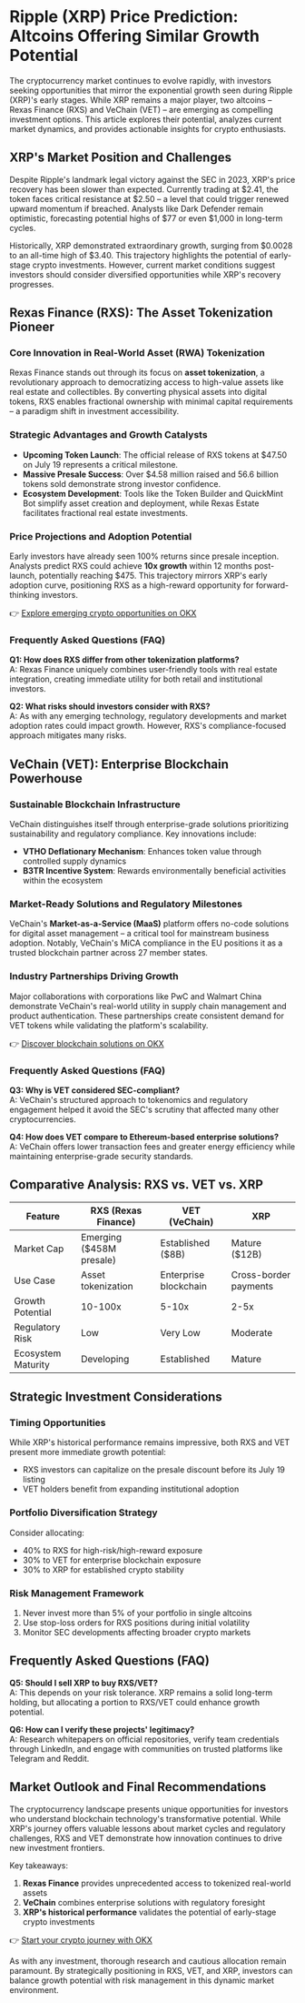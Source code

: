 # Ripple (XRP) Price Prediction: Altcoins Offering Similar Growth Potential  

The cryptocurrency market continues to evolve rapidly, with investors seeking opportunities that mirror the exponential growth seen during Ripple (XRP)'s early stages. While XRP remains a major player, two altcoins – Rexas Finance (RXS) and VeChain (VET) – are emerging as compelling investment options. This article explores their potential, analyzes current market dynamics, and provides actionable insights for crypto enthusiasts.  

## XRP's Market Position and Challenges  

Despite Ripple's landmark legal victory against the SEC in 2023, XRP's price recovery has been slower than expected. Currently trading at $2.41, the token faces critical resistance at $2.50 – a level that could trigger renewed upward momentum if breached. Analysts like Dark Defender remain optimistic, forecasting potential highs of $77 or even $1,000 in long-term cycles.  

Historically, XRP demonstrated extraordinary growth, surging from $0.0028 to an all-time high of $3.40. This trajectory highlights the potential of early-stage crypto investments. However, current market conditions suggest investors should consider diversified opportunities while XRP's recovery progresses.  

## Rexas Finance (RXS): The Asset Tokenization Pioneer  

### Core Innovation in Real-World Asset (RWA) Tokenization  
Rexas Finance stands out through its focus on **asset tokenization**, a revolutionary approach to democratizing access to high-value assets like real estate and collectibles. By converting physical assets into digital tokens, RXS enables fractional ownership with minimal capital requirements – a paradigm shift in investment accessibility.  

### Strategic Advantages and Growth Catalysts  
- **Upcoming Token Launch**: The official release of RXS tokens at $47.50 on July 19 represents a critical milestone.  
- **Massive Presale Success**: Over $4.58 million raised and 56.6 billion tokens sold demonstrate strong investor confidence.  
- **Ecosystem Development**: Tools like the Token Builder and QuickMint Bot simplify asset creation and deployment, while Rexas Estate facilitates fractional real estate investments.  

### Price Projections and Adoption Potential  
Early investors have already seen 100% returns since presale inception. Analysts predict RXS could achieve **10x growth** within 12 months post-launch, potentially reaching $475. This trajectory mirrors XRP's early adoption curve, positioning RXS as a high-reward opportunity for forward-thinking investors.  

👉 [Explore emerging crypto opportunities on OKX](https://bit.ly/okx-bonus)  

### Frequently Asked Questions (FAQ)  

**Q1: How does RXS differ from other tokenization platforms?**  
A: Rexas Finance uniquely combines user-friendly tools with real estate integration, creating immediate utility for both retail and institutional investors.  

**Q2: What risks should investors consider with RXS?**  
A: As with any emerging technology, regulatory developments and market adoption rates could impact growth. However, RXS's compliance-focused approach mitigates many risks.  

## VeChain (VET): Enterprise Blockchain Powerhouse  

### Sustainable Blockchain Infrastructure  
VeChain distinguishes itself through enterprise-grade solutions prioritizing sustainability and regulatory compliance. Key innovations include:  
- **VTHO Deflationary Mechanism**: Enhances token value through controlled supply dynamics  
- **B3TR Incentive System**: Rewards environmentally beneficial activities within the ecosystem  

### Market-Ready Solutions and Regulatory Milestones  
VeChain's **Market-as-a-Service (MaaS)** platform offers no-code solutions for digital asset management – a critical tool for mainstream business adoption. Notably, VeChain's MiCA compliance in the EU positions it as a trusted blockchain partner across 27 member states.  

### Industry Partnerships Driving Growth  
Major collaborations with corporations like PwC and Walmart China demonstrate VeChain's real-world utility in supply chain management and product authentication. These partnerships create consistent demand for VET tokens while validating the platform's scalability.  

👉 [Discover blockchain solutions on OKX](https://bit.ly/okx-bonus)  

### Frequently Asked Questions (FAQ)  

**Q3: Why is VET considered SEC-compliant?**  
A: VeChain's structured approach to tokenomics and regulatory engagement helped it avoid the SEC's scrutiny that affected many other cryptocurrencies.  

**Q4: How does VET compare to Ethereum-based enterprise solutions?**  
A: VeChain offers lower transaction fees and greater energy efficiency while maintaining enterprise-grade security standards.  

## Comparative Analysis: RXS vs. VET vs. XRP  

| Feature                | RXS (Rexas Finance)        | VET (VeChain)             | XRP                      |  
|-----------------------|----------------------------|----------------------------|--------------------------|  
| Market Cap            | Emerging ($458M presale)   | Established ($8B)          | Mature ($12B)            |  
| Use Case              | Asset tokenization         | Enterprise blockchain      | Cross-border payments    |  
| Growth Potential      | 10-100x                    | 5-10x                      | 2-5x                     |  
| Regulatory Risk       | Low                        | Very Low                   | Moderate                 |  
| Ecosystem Maturity    | Developing                 | Established                | Mature                   |  

## Strategic Investment Considerations  

### Timing Opportunities  
While XRP's historical performance remains impressive, both RXS and VET present more immediate growth potential:  
- RXS investors can capitalize on the presale discount before its July 19 listing  
- VET holders benefit from expanding institutional adoption  

### Portfolio Diversification Strategy  
Consider allocating:  
- 40% to RXS for high-risk/high-reward exposure  
- 30% to VET for enterprise blockchain exposure  
- 30% to XRP for established crypto stability  

### Risk Management Framework  
1. Never invest more than 5% of your portfolio in single altcoins  
2. Use stop-loss orders for RXS positions during initial volatility  
3. Monitor SEC developments affecting broader crypto markets  

## Frequently Asked Questions (FAQ)  

**Q5: Should I sell XRP to buy RXS/VET?**  
A: This depends on your risk tolerance. XRP remains a solid long-term holding, but allocating a portion to RXS/VET could enhance growth potential.  

**Q6: How can I verify these projects' legitimacy?**  
A: Research whitepapers on official repositories, verify team credentials through LinkedIn, and engage with communities on trusted platforms like Telegram and Reddit.  

## Market Outlook and Final Recommendations  

The cryptocurrency landscape presents unique opportunities for investors who understand blockchain technology's transformative potential. While XRP's journey offers valuable lessons about market cycles and regulatory challenges, RXS and VET demonstrate how innovation continues to drive new investment frontiers.  

Key takeaways:  
1. **Rexas Finance** provides unprecedented access to tokenized real-world assets  
2. **VeChain** combines enterprise solutions with regulatory foresight  
3. **XRP's historical performance** validates the potential of early-stage crypto investments  

👉 [Start your crypto journey with OKX](https://bit.ly/okx-bonus)  

As with any investment, thorough research and cautious allocation remain paramount. By strategically positioning in RXS, VET, and XRP, investors can balance growth potential with risk management in this dynamic market environment.
